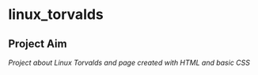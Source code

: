 # linux_torvalds
## Project Aim

*Project about Linux Torvalds and page created with HTML and basic CSS*
